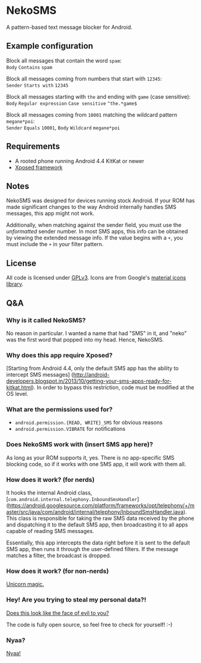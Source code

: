 # NekoSMS

A pattern-based text message blocker for Android.

## Example configuration

Block all messages that contain the word `spam`:  
`Body` `Contains` `spam`

Block all messages coming from numbers that start with `12345`:  
`Sender` `Starts with` `12345`

Block all messages starting with `the` and ending with `game` (case sensitive):  
`Body` `Regular expression` `Case sensitive` `^the.*game$`

Block all messages coming from `10001` matching the wildcard pattern `megane*poi`:  
`Sender` `Equals` `10001`, `Body` `Wildcard` `megane*poi`

## Requirements

- A rooted phone running Android 4.4 KitKat or newer
- [Xposed framework](http://forum.xda-developers.com/xposed)

## Notes

NekoSMS was designed for devices running stock Android. If your ROM has made
significant changes to the way Android internally handles SMS messages, this
app might not work.

Additionally, when matching against the sender field, you must use the
*unformatted* sender number. In most SMS apps, this info can be obtained by
viewing the extended message info. If the value begins with a `+`, you must
include the `+` in your filter pattern.

## License

All code is licensed under [GPLv3](http://www.gnu.org/licenses/gpl-3.0.txt).
Icons are from Google's [material icons library](https://design.google.com/icons/).

## Q&A

### Why is it called NekoSMS?

No reason in particular. I wanted a name that had "SMS" in it, and "neko" was the
first word that popped into my head. Hence, NekoSMS.

### Why does this app require Xposed?

[Starting from Android 4.4, only the default SMS app has the ability to intercept SMS messages]
(http://android-developers.blogspot.in/2013/10/getting-your-sms-apps-ready-for-kitkat.html).
In order to bypass this restriction, code must be modified at the OS level.

### What are the permissions used for?

- `android.permission.{READ, WRITE}_SMS` for obvious reasons
- `android.permission.VIBRATE` for notifications

### Does NekoSMS work with (insert SMS app here)?

As long as your ROM supports it, yes. There is no app-specific SMS blocking
code, so if it works with one SMS app, it will work with them all.

### How does it work? (for nerds)

It hooks the internal Android class, [`com.android.internal.telephony.InboundSmsHandler`]
(https://android.googlesource.com/platform/frameworks/opt/telephony/+/master/src/java/com/android/internal/telephony/InboundSmsHandler.java).
This class is responsible for taking the raw SMS data received by the phone and
dispatching it to the default SMS app, then broadcasting it to all apps capable of
reading SMS messages.

Essentially, this app intercepts the data right before it is sent to the default
SMS app, then runs it through the user-defined filters. If the message matches
a filter, the broadcast is dropped.

### How does it work? (for non-nerds)

[Unicorn magic.](https://www.youtube.com/watch?v=wwZ4suij8oM)

### Hey! Are you trying to steal my personal data?!

[Does this look like the face of evil to you?](http://i.imgur.com/rOYrxsN.gif)

The code is fully open source, so feel free to check for yourself! :-)

### Nyaa?

[Nyaa!](http://i.imgur.com/EUkvvOl.jpg)